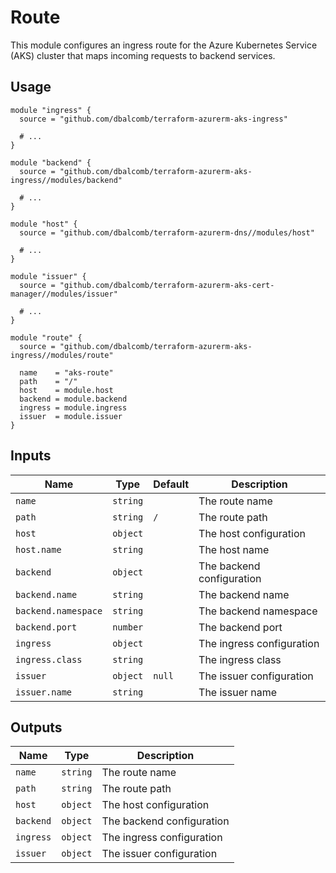 # Route

This module configures an ingress route for the Azure Kubernetes Service (AKS)
cluster that maps incoming requests to backend services.

## Usage

```hcl
module "ingress" {
  source = "github.com/dbalcomb/terraform-azurerm-aks-ingress"

  # ...
}

module "backend" {
  source = "github.com/dbalcomb/terraform-azurerm-aks-ingress//modules/backend"

  # ...
}

module "host" {
  source = "github.com/dbalcomb/terraform-azurerm-dns//modules/host"

  # ...
}

module "issuer" {
  source = "github.com/dbalcomb/terraform-azurerm-aks-cert-manager//modules/issuer"

  # ...
}

module "route" {
  source = "github.com/dbalcomb/terraform-azurerm-aks-ingress//modules/route"

  name    = "aks-route"
  path    = "/"
  host    = module.host
  backend = module.backend
  ingress = module.ingress
  issuer  = module.issuer
}
```

## Inputs

| Name                | Type     | Default | Description               |
| ------------------- | -------- | ------- | ------------------------- |
| `name`              | `string` |         | The route name            |
| `path`              | `string` | `/`     | The route path            |
| `host`              | `object` |         | The host configuration    |
| `host.name`         | `string` |         | The host name             |
| `backend`           | `object` |         | The backend configuration |
| `backend.name`      | `string` |         | The backend name          |
| `backend.namespace` | `string` |         | The backend namespace     |
| `backend.port`      | `number` |         | The backend port          |
| `ingress`           | `object` |         | The ingress configuration |
| `ingress.class`     | `string` |         | The ingress class         |
| `issuer`            | `object` | `null`  | The issuer configuration  |
| `issuer.name`       | `string` |         | The issuer name           |

## Outputs

| Name      | Type     | Description               |
| --------- | -------- | ------------------------- |
| `name`    | `string` | The route name            |
| `path`    | `string` | The route path            |
| `host`    | `object` | The host configuration    |
| `backend` | `object` | The backend configuration |
| `ingress` | `object` | The ingress configuration |
| `issuer`  | `object` | The issuer configuration  |
